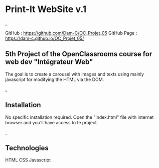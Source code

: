# Print-It WebSite v.1
_

GitHub : https://github.com/Dam-C/OC_Projet_05
GitHub Page : https://dam-c.github.io/OC_Projet_05/

## 5th Project of the OpenClassrooms course for web dev "Intégrateur Web"
The goal is to create a carousel with images and texts using mainly javascript for modifying the HTML via the DOM.

_
## Installation
No specific installation required.
Open the "index.html" file with internet browser and you'll have access to te project.

_
## Technologies
HTML
CSS
Javascript
